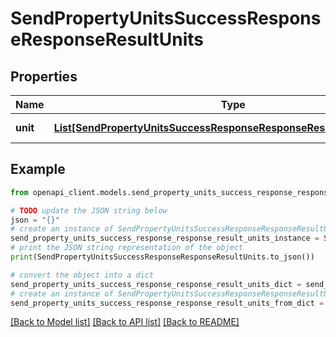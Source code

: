 # SendPropertyUnitsSuccessResponseResponseResultUnits


## Properties

Name | Type | Description | Notes
------------ | ------------- | ------------- | -------------
**unit** | [**List[SendPropertyUnitsSuccessResponseResponseResultUnitsUnitInner]**](SendPropertyUnitsSuccessResponseResponseResultUnitsUnitInner.md) | List of units inserted | 

## Example

```python
from openapi_client.models.send_property_units_success_response_response_result_units import SendPropertyUnitsSuccessResponseResponseResultUnits

# TODO update the JSON string below
json = "{}"
# create an instance of SendPropertyUnitsSuccessResponseResponseResultUnits from a JSON string
send_property_units_success_response_response_result_units_instance = SendPropertyUnitsSuccessResponseResponseResultUnits.from_json(json)
# print the JSON string representation of the object
print(SendPropertyUnitsSuccessResponseResponseResultUnits.to_json())

# convert the object into a dict
send_property_units_success_response_response_result_units_dict = send_property_units_success_response_response_result_units_instance.to_dict()
# create an instance of SendPropertyUnitsSuccessResponseResponseResultUnits from a dict
send_property_units_success_response_response_result_units_from_dict = SendPropertyUnitsSuccessResponseResponseResultUnits.from_dict(send_property_units_success_response_response_result_units_dict)
```
[[Back to Model list]](../README.md#documentation-for-models) [[Back to API list]](../README.md#documentation-for-api-endpoints) [[Back to README]](../README.md)


